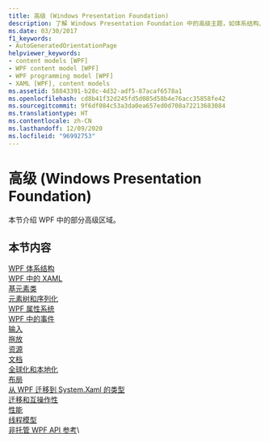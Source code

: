 ```yaml
---
title: 高级 (Windows Presentation Foundation)
description: 了解 Windows Presentation Foundation 中的高级主题，如体系结构、基元素类和属性系统。
ms.date: 03/30/2017
f1_keywords:
- AutoGeneratedOrientationPage
helpviewer_keywords:
- content models [WPF]
- WPF content model [WPF]
- WPF programming model [WPF]
- XAML [WPF], content models
ms.assetid: 58843391-b28c-4d32-adf5-87acaf6578a1
ms.openlocfilehash: cd8b41f32d245fd5d085d58b4e76acc35858fe42
ms.sourcegitcommit: 9f6df084c53a3da0ea657ed0d708a72213683084
ms.translationtype: HT
ms.contentlocale: zh-CN
ms.lasthandoff: 12/09/2020
ms.locfileid: "96992753"
---
```

# <a name="advanced-windows-presentation-foundation"></a>高级 (Windows Presentation Foundation)

本节介绍 WPF 中的部分高级区域。

## <a name="in-this-section"></a>本节内容

[WPF 体系结构](wpf-architecture.md)\
[WPF 中的 XAML](xaml-in-wpf.md)\
[基元素类](base-elements.md)\
[元素树和序列化](element-tree-and-serialization.md)\
[WPF 属性系统](properties-wpf.md)\
[WPF 中的事件](events-wpf.md)\
[输入](input-wpf.md)\
[拖放](drag-and-drop.md)\
[资源](resources-wpf.md)\
[文档](documents.md)\
[全球化和本地化](globalization-and-localization.md)\
[布局](layout.md)\
[从 WPF 迁移到 System.Xaml 的类型](types-migrated-from-wpf-to-system.md)\
[迁移和互操作性](migration-and-interoperability.md)\
[性能](performance.md)\
[线程模型](threading-model.md)\
[非托管 WPF API 参考](wpf-unmanaged-api-reference.md)\
